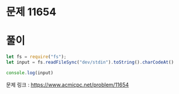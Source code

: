 # 문제 11654

# 풀이
```javascript
let fs = require("fs");
let input = fs.readFileSync("dev/stdin").toString().charCodeAt()

console.log(input)
```

문제 링크 : https://www.acmicpc.net/problem/11654